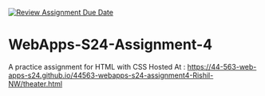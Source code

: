 [![Review Assignment Due Date](https://classroom.github.com/assets/deadline-readme-button-24ddc0f5d75046c5622901739e7c5dd533143b0c8e959d652212380cedb1ea36.svg)](https://classroom.github.com/a/4386q9bN)
# WebApps-S24-Assignment-4
A practice assignment for HTML with CSS
Hosted At : https://44-563-web-apps-s24.github.io/44563-webapps-s24-assignment4-Rishil-NW/theater.html
